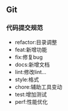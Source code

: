 ## Git
### 代码提交规范
+ refactor:目录调整
+ feat:新增功能
+ fix:修复bug
+ docs:新增文档
+ lint:修改lint...
+ style:格式
+ chore:辅助工具变动
+ test:增加测试
+ perf:性能优化

